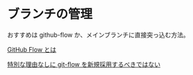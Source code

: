 # ブランチの管理

おすすめは github-flow か、メインブランチに直接突っ込む方法。

[GitHub Flow とは](https://qiita.com/tatane616/items/aec00cdc1b659761cf88)

[特別な理由なしに git-flow を新規採用するべきではない](https://qiita.com/ktateish/items/76ca0130aec3be05376c)
